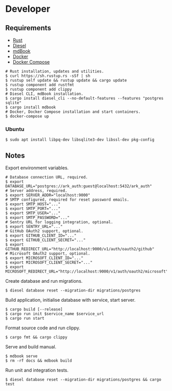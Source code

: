 # Developer

## Requirements

-   [Rust](https://www.rust-lang.org/)
-   [Diesel](http://diesel.rs/)
-   [mdBook](https://github.com/rust-lang-nursery/mdBook)
-   [Docker](https://docs.docker.com/install/)
-   [Docker Compose](https://docs.docker.com/compose/)

```Shell
# Rust installation, updates and utilities.
$ curl https://sh.rustup.rs -sSf | sh
$ rustup self update && rustup update && cargo update
$ rustup component add rustfmt
$ rustup component add clippy
# Diesel CLI, mdBook installation.
$ cargo install diesel_cli --no-default-features --features "postgres sqlite"
$ cargo install mdbook
# Docker, Docker Compose installation and start containers.
$ docker-compose up
```

### Ubuntu

```Shell
$ sudo apt install libpq-dev libsqlite3-dev libssl-dev pkg-config
```

## Notes

Export environment variables.

```Shell
# Database connection URL, required.
$ export DATABASE_URL="postgres://ark_auth:guest@localhost:5432/ark_auth"
# Server address, required.
$ export SERVER_ADDR="localhost:9000"
# SMTP configured, required for reset password emails.
$ export SMTP_HOST="..."
$ export SMTP_PORT="..."
$ export SMTP_USER="..."
$ export SMTP_PASSWORD="..."
# Sentry URL for logging integration, optional.
$ export SENTRY_URL="..."
# GitHub OAuth2 support, optional.
$ export GITHUB_CLIENT_ID="..."
$ export GITHUB_CLIENT_SECRET="..."
$ export GITHUB_REDIRECT_URL="http://localhost:9000/v1/auth/oauth2/github"
# Microsoft OAuth2 support, optional.
$ export MICROSOFT_CLIENT_ID="..."
$ export MICROSOFT_CLIENT_SECRET="..."
$ export MICROSOFT_REDIRECT_URL="http://localhost:9000/v1/auth/oauth2/microsoft"
```

Create database and run migrations.

```Shell
$ diesel database reset --migration-dir migrations/postgres
```

Build application, initialise database with service, start server.

```Shell
$ cargo build [--release]
$ cargo run init $service_name $service_url
$ cargo run start
```

Format source code and run clippy.

```Shell
$ cargo fmt && cargo clippy
```

Serve and build manual.

```Shell
$ mdbook serve
$ rm -rf docs && mdbook build
```

Run unit and integration tests.

```Shell
$ diesel database reset --migration-dir migrations/postgres && cargo test
```
